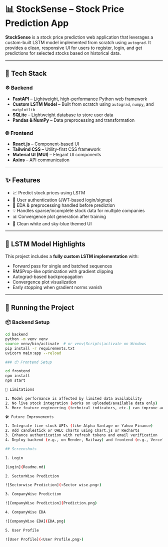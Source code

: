 # 📊 StockSense – Stock Price Prediction App

**StockSense** is a stock price prediction web application that leverages a custom-built LSTM model implemented from scratch using `autograd`. It provides a clean, responsive UI for users to register, login, and get predictions for selected stocks based on historical data.

---

## 🚀 Tech Stack

### ⚙️ Backend
- **FastAPI** – Lightweight, high-performance Python web framework
- **Custom LSTM Model** – Built from scratch using `autograd`, `numpy`, and `matplotlib`
- **SQLite** – Lightweight database to store user data
- **Pandas & NumPy** – Data preprocessing and transformation

### 🌐 Frontend
- **React.js** – Component-based UI
- **Tailwind CSS** – Utility-first CSS framework
- **Material UI (MUI)** – Elegant UI components
- **Axios** – API communication

---

## ✨ Features

- 📈 Predict stock prices using LSTM
- 👤 User authentication (JWT-based login/signup)
- 🧠 EDA & preprocessing handled before prediction
- 💡 Handles sparse/incomplete stock data for multiple companies
- 📊 Convergence plot generation after training
- 🎨 Clean white and sky-blue themed UI

---

## 🧠 LSTM Model Highlights

This project includes a **fully custom LSTM implementation** with:
- Forward pass for single and batched sequences
- RMSProp-like optimization with gradient clipping
- Autograd-based backpropagation
- Convergence plot visualization
- Early stopping when gradient norms vanish

---

## 🧪 Running the Project

### 📦 Backend Setup

```bash
cd backend
python -m venv venv
source venv/bin/activate  # or venv\Scripts\activate on Windows
pip install -r requirements.txt
uvicorn main:app --reload

### 📦 Frontend Setup

cd frontend
npm install
npm start

📌 Limitations

1. Model performance is affected by limited data availability
2. No live stock integration (works on uploaded/available data only)
3. More feature engineering (technical indicators, etc.) can improve accuracy

🛠️ Future Improvements

1. Integrate live stock APIs (like Alpha Vantage or Yahoo Finance)
2. Add candlestick or OHLC charts using Chart.js or Recharts
3. Enhance authentication with refresh tokens and email verification
4. Deploy backend (e.g., on Render, Railway) and frontend (e.g., Vercel, Netlify)

## Screenshots

1. Login

[Login](Readme.md)

2. SectorWise Prediction

![Sectorwise Prediction](<Sector wise.png>)

3. CompanyWise Prediction

![CompanyWise Prediction](Prediction.png)

4. CompanyWise EDA

![CompanyWise EDA](EDA.png)

5. User Profile

![User Profile](<User Profile.png>)